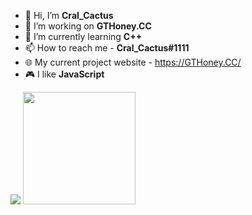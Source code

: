 - 👋 Hi, I’m **Cral_Cactus**
- 👀 I’m working on **GTHoney.CC**
- 🌱 I’m currently learning **C++**
- 📫 How to reach me - **Cral_Cactus#1111**
- 🌐 My current project website - https://GTHoney.CC/
- 🎮 I like **JavaScript**

<img src="https://github-readme-stats.vercel.app/api?username=Cral-Cactus&&show_icons=true&title_color=08d665&icon_color=08d665&text_color=08d665&bg_color=151515">
<img height=180em src="https://github-readme-stats-eight-theta.vercel.app/api/top-langs/?username=Cral-Cactus&hide=html,css,javascript&layout=compact&langs_count=8&title_color=08d665&icon_color=08d665&text_color=08d665&bg_color=151515">
